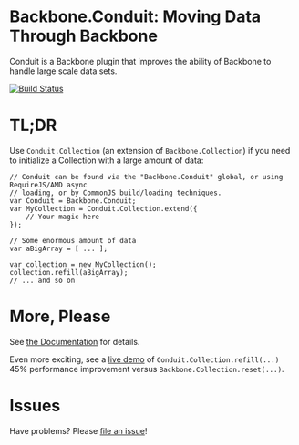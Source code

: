 # Backbone.Conduit:  Moving Data Through Backbone
Conduit is a Backbone plugin that improves the ability of Backbone to handle large scale data sets.  

[![Build Status](https://travis-ci.org/pwagener/backbone.conduit.svg?branch=master)](https://travis-ci.org/pwagener/backbone.conduit)

# TL;DR
Use `Conduit.Collection` (an extension of `Backbone.Collection`) if you need to
initialize a Collection with a large amount of data:
```
// Conduit can be found via the "Backbone.Conduit" global, or using RequireJS/AMD async
// loading, or by CommonJS build/loading techniques.
var Conduit = Backbone.Conduit;
var MyCollection = Conduit.Collection.extend({
    // Your magic here
});

// Some enormous amount of data
var aBigArray = [ ... ];

var collection = new MyCollection();
collection.refill(aBigArray);
// ... and so on
```

# More, Please
See [the Documentation](http://pwagener.github.io/backbone.conduit/) for details.

Even more exciting, see a [live demo](http://pwagener.github.io/backbone.conduit/refill-versus-reset.html) of `Conduit.Collection.refill(...)` 45% performance improvement versus `Backbone.Collection.reset(...)`.

# Issues
Have problems?  Please [file an issue](https://github.com/pwagener/backbone.conduit/issues)!
